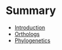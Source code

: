 # Summary

* [Introduction](README.md)
* [Orthologs](phylogenetics.md)
* [Phylogenetics](phylogenetics.md)

